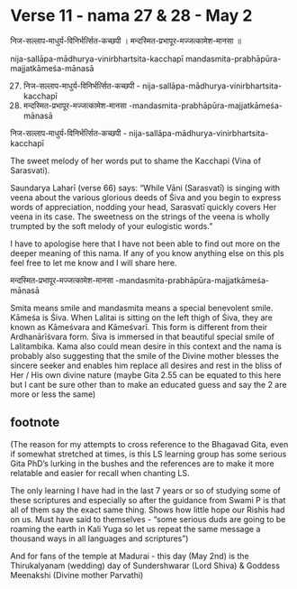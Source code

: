 # Verse 11 - nama 27 & 28 - May 2 

निज-सल्लाप-माधुर्य-विनिर्भर्त्सित-कच्छपी ।
मन्दस्मित-प्रभापूर-मज्जत्कामेश-मानसा ॥

nija-sallāpa-mādhurya-vinirbhartsita-kacchapī 
mandasmita-prabhāpūra-majjatkāmeśa-mānasā

27. निज-सल्लाप-माधुर्य-विनिर्भर्त्सित-कच्छपी - nija-sallāpa-mādhurya-vinirbhartsita-kacchapī 
28. मन्दस्मित-प्रभापूर-मज्जत्कामेश-मानसा -mandasmita-prabhāpūra-majjatkāmeśa-mānasā

निज-सल्लाप-माधुर्य-विनिर्भर्त्सित-कच्छपी - nija-sallāpa-mādhurya-vinirbhartsita-kacchapī

The sweet melody of her words put to shame the Kacchapi (Vina of Sarasvati).

Saundarya Laharī (verse 66) says: “While Vāni (Sarasvatī) is singing with veena about the various glorious deeds of Śiva and you begin to express words of appreciation, nodding your head, Sarasvatī quickly covers Her veena in its case. The sweetness on the strings of the veena is wholly trumpted by the soft melody of your eulogistic words.” 

I have to apologise here that I have not been able to find out more on the deeper meaning of this nama.  If any of you know anything else on this pls feel free to let me know and I will share here. 

मन्दस्मित-प्रभापूर-मज्जत्कामेश-मानसा -mandasmita-prabhāpūra-majjatkāmeśa-mānasā

Smita means smile and mandasmita means a special benevolent smile. Kāmeśa is Śiva. When Lalitai is sitting on the left thigh of Śiva, they are known as Kāmeśvara and Kāmeśvarī. This form is different from their Ardhanārīśvara form. Śiva is immersed in that beautiful special smile of Lalitambika.  Kama also could mean desire in this context and the nama is probably also suggesting that the smile of the Divine mother blesses the sincere seeker and enables him replace all desires and rest in the bliss of Her / His own divine nature (maybe Gita 2.55 can be equated to this here but I cant be sure other than to make an educated guess and say the 2 are more or less the same)


## footnote

(The reason for my attempts to cross reference to the Bhagavad Gita, even if somewhat stretched at times, is this LS learning group has some serious Gita PhD’s lurking in the bushes and the references are to make it more relatable and easier for recall when chanting LS. 

The only learning I have had in the last 7 years or so of studying some of these scriptures and especially so after the guidance from Swami P is that all of them say the exact same thing. Shows how little hope our Rishis had on us. Must have said to themselves - “some serious duds are going to be roaming the earth in Kali Yuga so let us repeat the same message a thousand ways in all languages and scriptures”)

And for fans of the temple at Madurai - this day (May 2nd) is the Thirukalyanam (wedding) day of Sundershwarar (Lord Shiva) & Goddess Meenakshi (Divine mother Parvathi)
